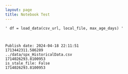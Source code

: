 ```yaml
---
layout: page
title: Notebook Test
---
```





    ' df = load_data(csv_url, local_file, max_age_days) '



    Publish date: 2024-04-18 22:11:51
    1713442311.586289
    ../data/spx_HistoricalData.csv
    1714026293.8100953
    is_stale_file: False
    1714026293.8100953


